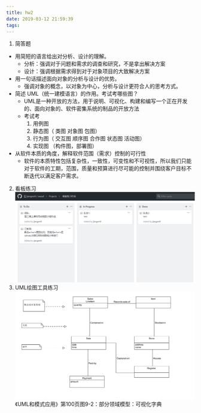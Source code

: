 ```yaml
---
title: hw2
date: 2019-03-12 21:59:39
tags:
---
```

1. 简答题
- 用简短的语言给出对分析、设计的理解。
    - 分析：强调对于问题和需求的调查和研究，不是拿出解决方案
    - 设计：强调根据需求得到对于对象项目的大致解决方案
- 用一句话描述面向对象的分析与设计的优势。
    - 强调对象的概念，以对象为中心，分析与设计更符合人的思考方式。
- 简述 UML（统一建模语言）的作用。考试考哪些图？
    - UML是一种开放的方法，用于说明、可视化、构建和编写一个正在开发的、面向对象的、软件密集系统的制品的开放方法
    - 考试考 
        1. 用例图 
        2. 静态图（ 类图 对象图 包图） 
        3. 行为图（ 交互图 顺序图 合作图 状态图 活动图）
        4. 实现图 （构件图，部署图）
- 从软件本质的角度，解释软件范围（需求）控制的可行性
    - 软件的本质特性包括复杂性，一致性，可变性和不可视性，所以我们只能对于软件的工期，范围，质量和预算进行尽可能的控制并围绕客户目标不断迭代以满足客户需求。
2. 看板练习
![kanban](hw2/kanban.png)
3. UML绘图工具练习
![umlet](hw2/umlet.png)  
《UML和模式应用》第100页图9-2：部分领域模型：可视化字典
